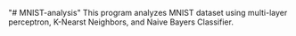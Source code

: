 "# MNIST-analysis" 
This program analyzes MNIST dataset using multi-layer perceptron, K-Nearst Neighbors, and Naive Bayers Classifier.
